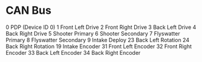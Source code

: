 # CAN Bus

0 PDP (Device ID 0) 
1 Front Left Drive
2 Front Right Drive
3 Back Left Drive
4 Back Right Drive
5 Shooter Primary
6 Shooter Secondary
7 Flyswatter Primary
8 Flyswatter Secondary
9 Intake Deploy
23 Back Left Rotation
24 Back Right Rotation
19 Intake Encoder
31 Front Left Encoder
32 Front Right Encoder
33 Back Left Encoder
34 Back Right Encoder

